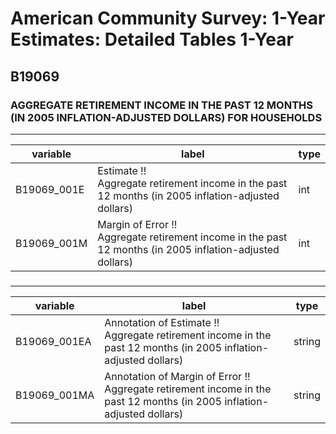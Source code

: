 # American Community Survey: 1-Year Estimates: Detailed Tables 1-Year

## B19069

### AGGREGATE RETIREMENT INCOME IN THE PAST 12 MONTHS (IN 2005 INFLATION-ADJUSTED DOLLARS) FOR HOUSEHOLDS

___

| variable | label | type |
| ----- | ----- | ----- |
| B19069_001E | Estimate !!<br>Aggregate retirement income in the past 12 months (in 2005 inflation-adjusted dollars) | int |
| B19069_001M | Margin of Error !!<br>Aggregate retirement income in the past 12 months (in 2005 inflation-adjusted dollars) | int |
### 

___

| variable | label | type |
| ----- | ----- | ----- |
| B19069_001EA | Annotation of Estimate !!<br>Aggregate retirement income in the past 12 months (in 2005 inflation-adjusted dollars) | string |
| B19069_001MA | Annotation of Margin of Error !!<br>Aggregate retirement income in the past 12 months (in 2005 inflation-adjusted dollars) | string |

